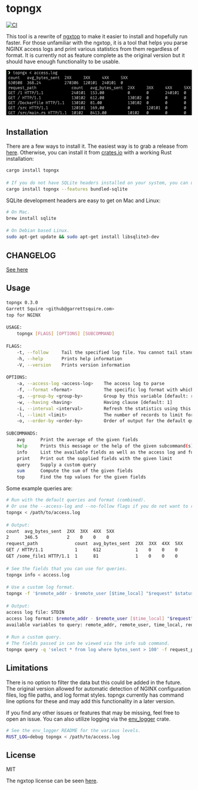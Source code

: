 # topngx
[![CI](https://github.com/gsquire/topngx/workflows/CI/badge.svg)](https://github.com/gsquire/topngx/actions)

This tool is a rewrite of [ngxtop](https://github.com/lebinh/ngxtop) to make it easier to install
and hopefully run faster. For those unfamiliar with the ngxtop, it is a tool that helps you
parse NGINX access logs and print various statistics from them regardless of format. It is
currently not as feature complete as the original version but it should have enough functionality
to be usable.

![screenshot](screenshot.png)

## Installation
There are a few ways to install it. The easiest way is to grab a release from [here](https://github.com/gsquire/topngx/releases).
Otherwise, you can install it from [crates.io](https://crates.io/crates/topngx) with a working Rust
installation:

```sh
cargo install topngx

# If you do not have SQLite headers installed on your system, you can use the bundled feature.
cargo install topngx --features bundled-sqlite
```

SQLite development headers are easy to get on Mac and Linux:

```sh
# On Mac.
brew install sqlite

# On Debian based Linux.
sudo apt-get update && sudo apt-get install libsqlite3-dev
```

## CHANGELOG
[See here](CHANGELOG.md)

## Usage
```sh
topngx 0.3.0
Garrett Squire <github@garrettsquire.com>
top for NGINX

USAGE:
    topngx [FLAGS] [OPTIONS] [SUBCOMMAND]

FLAGS:
    -t, --follow     Tail the specified log file. You cannot tail standard input
    -h, --help       Prints help information
    -V, --version    Prints version information

OPTIONS:
    -a, --access-log <access-log>    The access log to parse
    -f, --format <format>            The specific log format with which to parse [default: combined]
    -g, --group-by <group-by>        Group by this variable [default: request_path]
    -w, --having <having>            Having clause [default: 1]
    -i, --interval <interval>        Refresh the statistics using this interval which is given in seconds [default: 2]
    -l, --limit <limit>              The number of records to limit for each query [default: 10]
    -o, --order-by <order-by>        Order of output for the default queries [default: count]

SUBCOMMANDS:
    avg      Print the average of the given fields
    help     Prints this message or the help of the given subcommand(s)
    info     List the available fields as well as the access log and format being used
    print    Print out the supplied fields with the given limit
    query    Supply a custom query
    sum      Compute the sum of the given fields
    top      Find the top values for the given fields
```

Some example queries are:

```sh
# Run with the default queries and format (combined).
# Or use the --access-log and --no-follow flags if you do not want to read from standard input.
topngx < /path/to/access.log

# Output:
count  avg_bytes_sent  2XX  3XX  4XX  5XX
2      346.5           2    0    0    0
request_path              count  avg_bytes_sent  2XX  3XX  4XX  5XX
GET / HTTP/1.1            1      612             1    0    0    0
GET /some_file1 HTTP/1.1  1      81              1    0    0    0

# See the fields that you can use for queries.
topngx info < access.log

# Use a custom log format.
topngx -f '$remote_addr - $remote_user [$time_local] "$request" $status $bytes_sent' info

# Output:
access log file: STDIN
access log format: $remote_addr - $remote_user [$time_local] "$request" $status $bytes_sent
available variables to query: remote_addr, remote_user, time_local, request_path, status_type, bytes_sent

# Run a custom query.
# The fields passed in can be viewed via the info sub command.
topngx query -q 'select * from log where bytes_sent > 100' -f request_path bytes_sent < access.log
```

## Limitations
There is no option to filter the data but this could be added in the future. The original version
allowed for automatic detection of NGINX configuration files, log file paths, and log format styles.
topngx currently has command line options for these and may add this functionality in a later version.

If you find any other issues or features that may be missing, feel free to open an issue. You can
also utilize logging via the [env_logger](https://github.com/sebasmagri/env_logger/) crate.

```sh
# See the env_logger README for the various levels.
RUST_LOG=debug topngx < /path/to/access.log
```

## License
MIT

The ngxtop license can be seen [here](https://github.com/lebinh/ngxtop/blob/master/LICENSE.txt).

